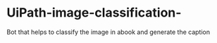# UiPath-image-classification-
Bot that helps to classify the image in abook and generate the caption
